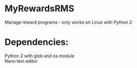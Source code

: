 # MyRewardsRMS
Manage reward programs -  only works on Linux with Python 2
# Dependencies:
Python 2 with glob and os module <br>
Nano text editor
